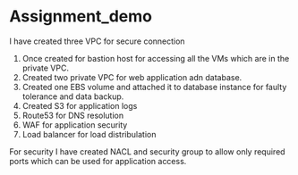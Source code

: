 # Assignment_demo

I have created three VPC for secure connection 
1) Once created for bastion host for accessing all the VMs which are in the private VPC.
2) Created two private VPC for web application adn database.
3) Created one EBS volume and attached it to database instance for faulty tolerance and data backup.
4) Created S3 for application logs
5) Route53 for DNS resolution
6) WAF for application security
7) Load balancer for load distribulation

For security I have created NACL and security group to allow only required ports which can be used for application access.
